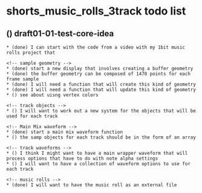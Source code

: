 # shorts_music_rolls_3track todo list

## () draft01-01-test-core-idea
    * (done) I can start with the code from a video with my 1bit music rolls project that

    <!-- sample geometry -->
    * (done) start a new display that involves creating a buffer geometry
    * (done) the buffer geometry can be composed of 1470 points for each frame sample
    * (done) I will need a function that will create this kind of geometry
    * (done) I will need a function that will update this kind of geometry
    * () see about uisng vertex colors
    
    <!-- track objects -->
    * () I will want to work out a new system for the objects that will be used for each track
    
    <!-- Main Mix waveform -->
    * (done) start a main mix waveform function
    * () the samp objects for each track should be in the form of an array
    
    <!-- track waveforms -->
    * () I think I might want to have a main wrapper waveform that will process options that have to do with note alpha settings
    * () I will want to have a collection of waveform options to use for each track
    
    <!-- music rolls -->
    * (done) I will want to have the music roll as an external file
    
